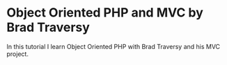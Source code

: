 # Object Oriented PHP and MVC by Brad Traversy 

In this tutorial I learn Object Oriented PHP with Brad Traversy and his MVC project.
